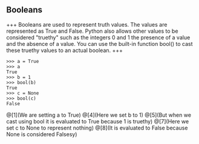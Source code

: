 ## Booleans
+++
Booleans are used to represent truth values. The values are represented as True and False. Python also allows other values to be considered "truethy" such as the integers 0 and 1 the presence of a value and the absence of a value. You can use the built-in function bool() to cast these truethy values to an actual boolean.
+++
```
>>> a = True
>>> a
True
>>> b = 1
>>> bool(b)
True
>>> c = None
>>> bool(c)
False
```
@[1](We are setting a to True)
@[4](Here we set b to 1)
@[5](But when we cast using bool it is evaluated to True because 1 is truethy)
@[7](Here we set c to None to represent nothing)
@[8](It is evaluated to False because None is considered Falsesy)
